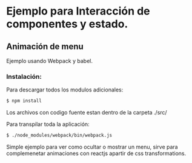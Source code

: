 # Ejemplo para Interacción de componentes y estado.

## Animación de menu

Ejemplo usando Webpack y babel.

### Instalación:

Para descargar todos los modulos adicionales:
```sh
$ npm install
```
Los archivos con codigo fuente estan dentro de la carpeta ./src/

Para transpilar toda la aplicación:
```sh
$ ./node_modules/webpack/bin/webpack.js
```
Simple ejemplo para ver como ocultar o mostrar un menu, sirve para complemenetar animaciones con reactjs apartir de css transformations.